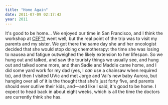 ```yaml
---
title: "Home Again"
date: 2011-07-09 02:17:42
year: 2011
---
```

It's good to be home... We enjoyed our time in San Francisco, and I think the workshop at <a href="http://www.frbsf.org/economics/conferences/1106/agenda.php">CEF'11</a> went well, but the real point of the trip was to visit my parents and my sister.  We got there the same day she and her oncologist decided that she would stop doing chemotherapy: the time she was losing to nausea and fatigue outweighed the likely extension to her lifespan.  So we hung out and talked, and saw the touristy things we usually see, and hung out and talked some more, and then Sadie and Maddie came home, and I did some yard work for my dad (yes, I <em>can</em> use a chainsaw when required to), and then I visited UVic and met Jorge and Val's new baby Aurora, but hanging over all of it is the thought that she's just forty five, and parents should ever outlive their kids, and&mdash;and like I said, it's good to be home.  I expect to head back in about eight weeks, which is all the time the doctors are currently think she has.
